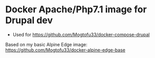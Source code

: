 # Docker Apache/Php7.1 image for Drupal dev

* Used for https://github.com/Mogtofu33/docker-compose-drupal

Based on my basic Alpine Edge image: https://github.com/Mogtofu33/docker-alpine-edge-base
